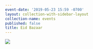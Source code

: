 ```yaml
---
event-date: '2019-05-23 15:59 -0700'
layout: collection-with-sidebar-layout
collection-name: events
published: false
title: Eid Bazaar
---
```

![]({{site.baseurl}}/media/eid%20bazar.png)
